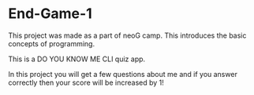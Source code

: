 # End-Game-1
This project was made as a part of neoG camp. This introduces the basic concepts of programming.

This is a DO YOU KNOW ME CLI quiz app.

In this project you will get a few questions about me and if you answer correctly then your score will be increased by 1!
